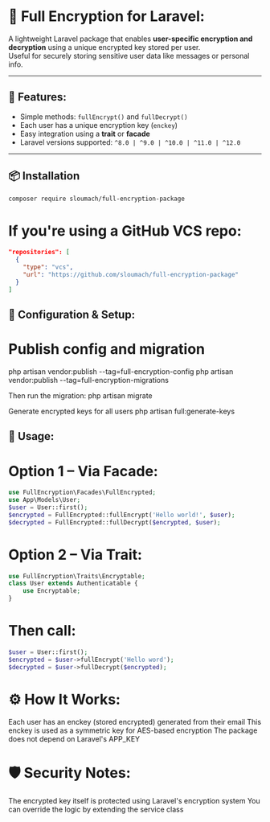 # 🔐 Full Encryption for Laravel:

A lightweight Laravel package that enables **user-specific encryption and decryption** using a unique encrypted key stored per user.  
Useful for securely storing sensitive user data like messages or personal info.

---

## 🚀 Features:

- Simple methods: `fullEncrypt()` and `fullDecrypt()`
- Each user has a unique encryption key (`enckey`)
- Easy integration using a **trait** or **facade**
- Laravel versions supported: `^8.0 | ^9.0 | ^10.0 | ^11.0 | ^12.0`

---

## 📦 Installation

```bash
composer require sloumach/full-encryption-package


```
# If you're using a GitHub VCS repo:

```json
"repositories": [
  {
    "type": "vcs",
    "url": "https://github.com/sloumach/full-encryption-package"
  }
]
```

## 🔧 Configuration & Setup:

# Publish config and migration
php artisan vendor:publish --tag=full-encryption-config
php artisan vendor:publish --tag=full-encryption-migrations

Then run the migration:
php artisan migrate

Generate encrypted keys for all users
php artisan full:generate-keys

## 🧬 Usage:

# Option 1 – Via Facade:
```php
use FullEncryption\Facades\FullEncrypted;
use App\Models\User;
$user = User::first();
$encrypted = FullEncrypted::fullEncrypt('Hello world!', $user);
$decrypted = FullEncrypted::fullDecrypt($encrypted, $user);
```
# Option 2 – Via Trait:
```php
use FullEncryption\Traits\Encryptable;
class User extends Authenticatable {
    use Encryptable;
}
```
# Then call:
```php
$user = User::first();
$encrypted = $user->fullEncrypt('Hello word');
$decrypted = $user->fullDecrypt($encrypted);
```
# ⚙️ How It Works:

Each user has an enckey (stored encrypted) generated from their email
This enckey is used as a symmetric key for AES-based encryption
The package does not depend on Laravel's APP_KEY

# 🛡️ Security Notes:

The encrypted key itself is protected using Laravel's encryption system
You can override the logic by extending the service class